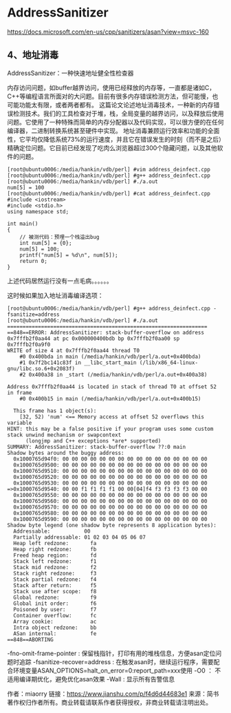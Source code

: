 # AddressSanitizer

https://docs.microsoft.com/en-us/cpp/sanitizers/asan?view=msvc-160


## 4、地址消毒
AddressSanitizer：一种快速地址健全性检查器

内存访问问题，如buffer越界访问，使用已经释放的内存等，一直都是诸如C，C++等编程语言所面对的大问题。目前有很多内存错误检测方法，但可能慢，也可能功能太有限，或者两者都有。
这篇论文论述地址消毒技术，一种新的内存错误检测技术。我们的工具检查对于堆，栈，全局变量的越界访问，以及释放后使用问题。它使用了一种特殊而简单的内存分配器以及代码实现，可以很方便的在任何编译器，二进制转换系统甚至硬件中实现。
地址消毒兼顾运行效率和功能的全面性，它平均仅降低系统73%的运行速度，并且它在错误发生的时刻（而不是之后）精确定位问题。它目前已经发现了吃肉么浏览器超过300个隐藏问题，以及其他软件的问题。

```
[root@ubuntu0006:/media/hankin/vdb/perl] #vim address_deinfect.cpp
[root@ubuntu0006:/media/hankin/vdb/perl] #g++ address_deinfect.cpp
[root@ubuntu0006:/media/hankin/vdb/perl] #./a.out
num[5] = 100
[root@ubuntu0006:/media/hankin/vdb/perl] #cat address_deinfect.cpp
#include <iostream>
#include <stdio.h>
using namespace std;

int main()
{
    // 被测代码：预埋一个栈溢出bug
    int num[5] = {0};
    num[5] = 100;
    printf("num[5] = %d\n", num[5]);
    return 0;
}
```
上述代码居然运行没有一点毛病。。。。。。

这时候如果加入地址消毒编译选项：
```
[root@ubuntu0006:/media/hankin/vdb/perl] #g++ address_deinfect.cpp -fsanitize=address
[root@ubuntu0006:/media/hankin/vdb/perl] #./a.out
=================================================================
==848==ERROR: AddressSanitizer: stack-buffer-overflow on address 0x7fffb2f0aa44 at pc 0x000000400bdb bp 0x7fffb2f0aa00 sp 0x7fffb2f0a9f0
WRITE of size 4 at 0x7fffb2f0aa44 thread T0
    #0 0x400bda in main (/media/hankin/vdb/perl/a.out+0x400bda)
    #1 0x7f2bc141c83f in __libc_start_main (/lib/x86_64-linux-gnu/libc.so.6+0x2083f)
    #2 0x400a38 in _start (/media/hankin/vdb/perl/a.out+0x400a38)

Address 0x7fffb2f0aa44 is located in stack of thread T0 at offset 52 in frame
    #0 0x400b15 in main (/media/hankin/vdb/perl/a.out+0x400b15)

  This frame has 1 object(s):
    [32, 52) 'num' <== Memory access at offset 52 overflows this variable
HINT: this may be a false positive if your program uses some custom stack unwind mechanism or swapcontext
      (longjmp and C++ exceptions *are* supported)
SUMMARY: AddressSanitizer: stack-buffer-overflow ??:0 main
Shadow bytes around the buggy address:
  0x1000765d94f0: 00 00 00 00 00 00 00 00 00 00 00 00 00 00 00 00
  0x1000765d9500: 00 00 00 00 00 00 00 00 00 00 00 00 00 00 00 00
  0x1000765d9510: 00 00 00 00 00 00 00 00 00 00 00 00 00 00 00 00
  0x1000765d9520: 00 00 00 00 00 00 00 00 00 00 00 00 00 00 00 00
  0x1000765d9530: 00 00 00 00 00 00 00 00 00 00 00 00 00 00 00 00
=>0x1000765d9540: 00 00 f1 f1 f1 f1 00 00[04]f4 f3 f3 f3 f3 00 00
  0x1000765d9550: 00 00 00 00 00 00 00 00 00 00 00 00 00 00 00 00
  0x1000765d9560: 00 00 00 00 00 00 00 00 00 00 00 00 00 00 00 00
  0x1000765d9570: 00 00 00 00 00 00 00 00 00 00 00 00 00 00 00 00
  0x1000765d9580: 00 00 00 00 00 00 00 00 00 00 00 00 00 00 00 00
  0x1000765d9590: 00 00 00 00 00 00 00 00 00 00 00 00 00 00 00 00
Shadow byte legend (one shadow byte represents 8 application bytes):
  Addressable:           00
  Partially addressable: 01 02 03 04 05 06 07
  Heap left redzone:       fa
  Heap right redzone:      fb
  Freed heap region:       fd
  Stack left redzone:      f1
  Stack mid redzone:       f2
  Stack right redzone:     f3
  Stack partial redzone:   f4
  Stack after return:      f5
  Stack use after scope:   f8
  Global redzone:          f9
  Global init order:       f6
  Poisoned by user:        f7
  Container overflow:      fc
  Array cookie:            ac
  Intra object redzone:    bb
  ASan internal:           fe
==848==ABORTING
```
-fno-omit-frame-pointer : 保留栈指针，打印有用的堆栈信息，方便asan定位问题时追踪
-fsanitize-recover=address : 在触发asan时，继续运行程序，需要配合环境变量ASAN_OPTIONS=halt_on_error=0:report_path=xxx使用
-O0 ： 不适用编译期优化，避免优化asan效果
-Wall : 显示所有告警信息

作者：miaorry
链接：https://www.jianshu.com/p/f4d6d44683e1
来源：简书
著作权归作者所有。商业转载请联系作者获得授权，非商业转载请注明出处。







